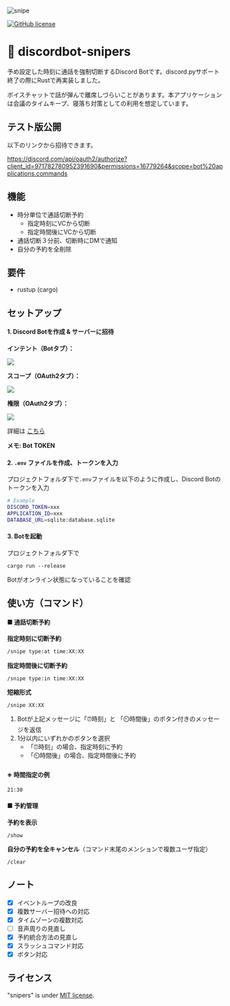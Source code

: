 ![snipe](https://user-images.githubusercontent.com/36104864/115669007-c3bdbd80-a382-11eb-908e-ec4a9e7d9aba.png)

[![GitHub license](https://img.shields.io/github/license/88IO/snipe)](https://github.com/88IO/snipe/blob/master/LICENSE)

# 🔫 discordbot-snipers

予め設定した時刻に通話を強制切断するDiscord Botです。discord.pyサポート終了の際にRustで再実装しました。

ボイスチャットで話が弾んで離席しづらいことがあります。本アプリケーションは会議のタイムキープ、寝落ち対策としての利用を想定しています。

## テスト版公開

以下のリンクから招待できます。

https://discord.com/api/oauth2/authorize?client_id=971782780952391690&permissions=16779264&scope=bot%20applications.commands

## 機能

- 時分単位で通話切断予約
  - 指定時刻にVCから切断
  - 指定時間後にVCから切断
- 通話切断３分前、切断時にDMで通知
- 自分の予約を全削除

## 要件

- rustup (cargo)

## セットアップ

#### 1. Discord Botを作成 & サーバーに招待

**インテント（Botタブ）：**

![](https://github.com/88IO/tweers/assets/36104864/8738ed9f-eb53-4ae7-b1d8-d4ff098ff6b7)

**スコープ（OAuth2タブ）：**

![](https://github.com/88IO/tweers/assets/36104864/b3d8a978-6bd1-4c5f-99ac-7c6ac13f4133)

**権限（OAuth2タブ）：**

![](https://github.com/88IO/tweers/assets/36104864/aae0ac86-dff0-484f-a0b2-9682af48588d)

詳細は [こちら](https://discordpy.readthedocs.io/ja/latest/discord.html#:~:text=Make%20sure%20you're%20logged%20on%20to%20the%20Discord%20website.&text=%E3%80%8CNew%20Application%E3%80%8D%E3%83%9C%E3%82%BF%E3%83%B3%E3%82%92%E3%82%AF%E3%83%AA%E3%83%83%E3%82%AF,%E3%83%A6%E3%83%BC%E3%82%B6%E3%83%BC%E3%82%92%E4%BD%9C%E6%88%90%E3%81%97%E3%81%BE%E3%81%99%E3%80%82)

**メモ: Bot TOKEN**

#### 2. `.env` ファイルを作成、トークンを入力

プロジェクトフォルダ下で`.env`ファイルを以下のように作成し、Discord Botのトークンを入力

```bash
# Example
DISCORD_TOKEN=xxx
APPLICATION_ID=xxx
DATABASE_URL=sqlite:database.sqlite
```

#### 3. Botを起動

プロジェクトフォルダ下で

```
cargo run --release
```

Botがオンライン状態になっていることを確認

## 使い方（コマンド）

#### ■ 通話切断予約

**指定時刻に切断予約**

```bash
/snipe type:at time:XX:XX
```

**指定時間後に切断予約**

```
/snipe type:in time:XX:XX
```

**短縮形式**

```
/snipe XX:XX
```

1. Botが上記メッセージに「⏰時刻」と 「⏲️時間後」のボタン付きのメッセージを返信
2. 1分以内にいずれかのボタンを選択
   - 「⏰時刻」の場合、指定時刻に予約
   -  「⏲️時間後」の場合、指定時間後に予約

#### ※ 時間指定の例

```
21:30
```

#### ■ 予約管理

**予約を表示**

```
/show
```

**自分の予約を全キャンセル**（コマンド末尾のメンションで複数ユーザ指定）

```
/clear
```

## ノート

- [x] イベントループの改良
- [x] 複数サーバー招待への対応
- [x] タイムゾーンの複数対応
- [ ] 音声周りの見直し
- [x] 予約統合方法の見直し
- [x] スラッシュコマンド対応
- [x] ボタン対応

## ライセンス

"snipers" is under [MIT license](https://en.wikipedia.org/wiki/MIT_License).
